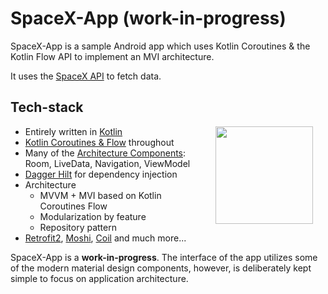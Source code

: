 # SpaceX-App (work-in-progress)

SpaceX-App is a sample Android app which uses Kotlin Coroutines & the Kotlin Flow API to implement an MVI architecture.

It uses the [SpaceX API](https://github.com/r-spacex/SpaceX-API) to fetch data.

## Tech-stack

<img src="misc/image/application_anim.gif" width="156" align="right" hspace="20">

* Entirely written in [Kotlin](https://kotlinlang.org/)
* [Kotlin Coroutines & Flow](https://kotlinlang.org/docs/reference/coroutines/coroutines-guide.html) throughout
* Many of the [Architecture Components](https://developer.android.com/topic/libraries/architecture/): Room, LiveData, Navigation, ViewModel
* [Dagger Hilt](https://dagger.dev/hilt/) for dependency injection
* Architecture
  * MVVM + MVI based on Kotlin Coroutines Flow
  * Modularization by feature
  * Repository pattern
* [Retrofit2](https://square.github.io/retrofit/), [Moshi](https://github.com/square/moshi), [Coil](https://github.com/coil-kt/coil) and much more...

SpaceX-App is a **work-in-progress**. The interface of the app utilizes some of the modern material design components, however, is deliberately kept simple to focus on application architecture.
